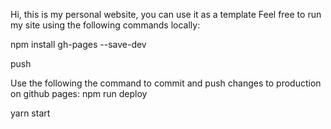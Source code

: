 Hi, this is my personal website, you can use it as a template
Feel free to run my site using the following commands locally:

npm install gh-pages --save-dev

push

Use the following the command to commit and push changes to production on github pages:
npm run deploy

yarn start